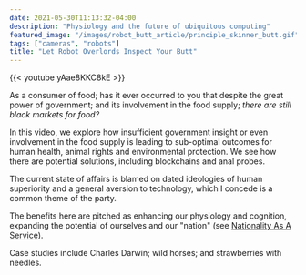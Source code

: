 ```yaml
---
date: 2021-05-30T11:13:32-04:00
description: "Physiology and the future of ubiquitous computing"
featured_image: "/images/robot_butt_article/principle_skinner_butt.gif"
tags: ["cameras", "robots"]
title: "Let Robot Overlords Inspect Your Butt"
---
```

{{< youtube yAae8KKC8kE >}}


As a consumer of food; has it ever occurred to you that despite the great power of government; and its involvement in the food supply; _there are still black markets for food?_

In this video, we explore how insufficient government insight or even involvement in the food supply is leading to sub-optimal outcomes for human health, animal rights and environmental protection. We see how there are potential solutions, including blockchains and anal probes.

The current state of affairs is blamed on dated ideologies of human superiority and a general aversion to technology, which I concede is a common theme of the party.

The benefits here are pitched as enhancing our physiology and cognition, expanding the potential of ourselves and our "nation" (see [Nationality As A Service](nationality_as_a_service)).

Case studies include Charles Darwin; wild horses; and strawberries with needles.
